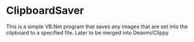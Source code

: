 ClipboardSaver
==============

This is a simple VB.Net program that saves any images that are set into the clipboard to a specified file. Later to be merged into Deavmi/Clippy
